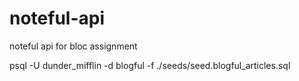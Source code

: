 # noteful-api
noteful api for bloc assignment

psql -U dunder_mifflin -d blogful -f ./seeds/seed.blogful_articles.sql
